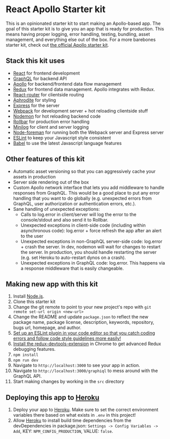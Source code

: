 # React Apollo Starter kit

This is an opinionated starter kit to start making an Apollo-based app. The goal of this starter kit is to give you an app that is ready for production. This means having proper logging, error handling, testing, bundling, asset management, and everything else out of the box. For a more barebones starter kit, check out [the official Apollo starter kit](https://github.com/apollostack/apollo-starter-kit).

## Stack this kit uses
* [React](https://facebook.github.io/react/) for frontend development
* [GraphQL](http://graphql.org/) for backend API
* [Apollo](http://apollostack.com) for backend/frontend data flow management
* [Redux](http://redux.js.org/) for frontend data management. Apollo integrates with Redux.
* [React-router](https://github.com/reactjs/react-router) for clientside routing
* [Aphrodite](https://github.com/Khan/aphrodite) for styling
* [Express](http://expressjs.com/) for the server
* [Webpack](https://webpack.github.io/) for development server + hot reloading clientside stuff
* [Nodemon](https://github.com/remy/nodemon) for hot reloading backend code
* [Rollbar](https://rollbar.com) for production error handling
* [Minilog](https://github.com/mixu/minilog) for client and server logging
* [Node-foreman](https://github.com/strongloop/node-foreman) for running both the Webpack server and Express server
* [ESLint](http://eslint.org/) to keep your Javascript style consistent
* [Babel](https://babeljs.io/) to use the latest Javascript language features

## Other features of this kit
* Automatic asset versioning so that you can aggressively cache your assets in production
* Server side rendering out of the box
* Custom Apollo network interface that lets you add middleware to handle responses from GraphQL. This would be a good place to put any error handling that you want to do globally (e.g. unexpected errors from GraphQL, user authorization or authentication errors, etc.).
* Sane handling of unexpected exceptions:
    * Calls to log.error in client/server will log the error to the console/stdout and also send it to Rollbar.
    * Unexpected exceptions in client-side code (including within asynchronous code): log.error + force refresh the app after an alert to the user
    * Unexpected exceptions in non-GraphQL server-side code: log.error + crash the server. In dev, nodemon will wait for changes to restart the server. In production, you should handle restarting the server (e.g. set Heroku to auto-restart dynos on a crash).
    * Unexpected exceptions in GraphQL code: log.error. This happens via a response middleware that is easily changeable.

## Making new app with this kit
1. Install [Node.js](https://nodejs.org/).
1. Clone this starter kit
1. Change the git remote to point to your new project's repo with `git remote set-url origin <new-url>`
1. Change the README and update `package.json` to reflect the new package name, package license, description, keywords, repository, bugs url, homepage, and author.
1. [Set up an ESLint plugin in your code editor so that you catch coding errors and follow code style guidelines more easily!](https://medium.com/planet-arkency/catch-mistakes-before-you-run-you-javascript-code-6e524c36f0c8#.oboqsse48)
1. [Install the redux-devtools-extension](https://github.com/zalmoxisus/redux-devtools-extension) in Chrome to get advanced Redux debugging features.
1. `npm install`
1. `npm run dev`
1. Navigate to `http://localhost:3000` to see your app in action.
1. Navigate to `http://localhost:3000/graphiql` to mess around with the GraphQL API.
1. Start making changes by working in the `src` directory

## Deploying this app to [Heroku]
1. Deploy your app to [Heroku]. Make sure to set the correct environment variables there based on what exists in `.env` in this project!
1. Allow [Heroku] to install build time dependencies from the devDependencies in package.json:
   `Settings -> Config Variables -> Add`, KEY: `NPM_CONFIG_PRODUCTION`, VALUE: `false`.

[Heroku Toolbelt]: (https://devcenter.heroku.com/articles/getting-started-with-nodejs#set-up)
[Heroku]: (https://heroku.com)
